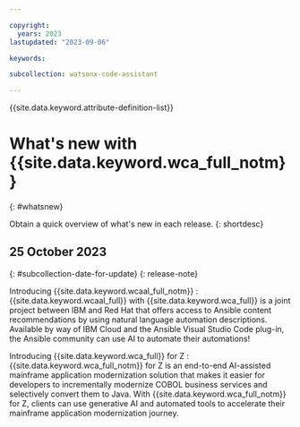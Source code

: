 ```yaml
---

copyright:
  years: 2023
lastupdated: "2023-09-06"

keywords:

subcollection: watsonx-code-assistant

---
```


{{site.data.keyword.attribute-definition-list}}

# What's new with {{site.data.keyword.wca_full_notm}}
{: #whatsnew}

Obtain a quick overview of what's new in each release.
{: shortdesc}

## 25 October 2023
{: #subcollection-date-for-update}
{: release-note}

Introducing {{site.data.keyword.wcaal_full_notm}}
:   {{site.data.keyword.wcaal_full}} with {{site.data.keyword.wca_full}} is a joint project between IBM and Red Hat that offers access to Ansible content recommendations by using natural language automation descriptions. Available by way of IBM Cloud and the Ansible Visual Studio Code plug-in, the Ansible community can use AI to automate their automations!

Introducing {{site.data.keyword.wca_full}} for Z
:   {{site.data.keyword.wca_full_notm}} for Z is an end-to-end AI-assisted mainframe application modernization solution that makes it easier for developers to incrementally modernize COBOL business services and selectively convert them to Java. With {{site.data.keyword.wca_full_notm}} for Z, clients can use generative AI and automated tools to accelerate their mainframe application modernization journey.
